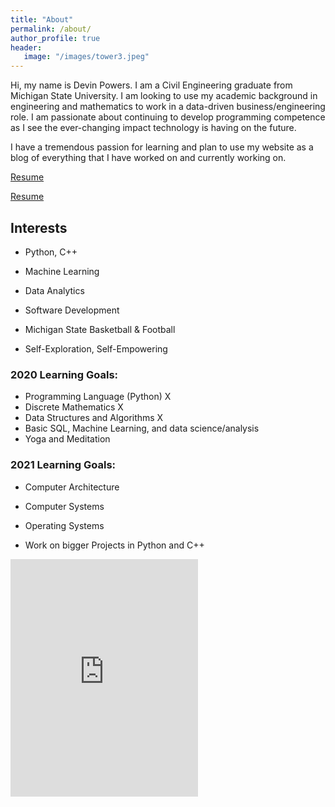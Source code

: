 ```yaml
---
title: "About"
permalink: /about/
author_profile: true
header:
   image: "/images/tower3.jpeg"
---
```


Hi, my name is Devin Powers. I am a Civil Engineering graduate from Michigan State University. I am looking to use my academic background in engineering and mathematics to work in a data-driven business/engineering role.  I am passionate about continuing to develop programming competence as I see the ever-changing impact technology is having on the future.

I have a tremendous passion for learning and plan to use my website as a blog of everything that I have worked on and currently working on. 

<a href="/resume/Devin_Powers_Resume.pdf" class="btn btn--success">Resume</a>


[Resume](/resume/Devin_Powers_Resume.pdf)

## Interests

* Python, C++
* Machine Learning 
* Data Analytics
* Software Development
* Michigan State Basketball & Football

* Self-Exploration, Self-Empowering 

### 2020 Learning Goals:

- Programming Language (Python) X
- Discrete Mathematics   X
- Data Structures and Algorithms X
- Basic SQL, Machine Learning, and data science/analysis
- Yoga and Meditation


### 2021 Learning Goals:

- Computer Architecture
- Computer Systems
- Operating Systems

- Work on bigger Projects in Python and C++






<iframe src="https://open.spotify.com/embed/playlist/1VEjjmVIpu2vWIgrs6u7hb" width="300" height="380" frameborder="0" allowtransparency="true" allow="encrypted-media"></iframe>

